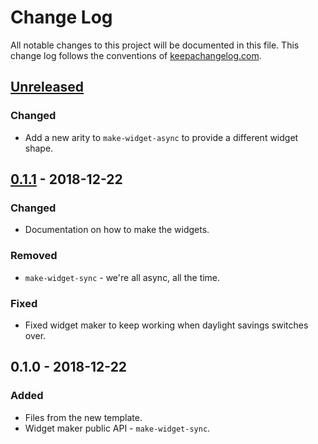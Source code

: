 # Change Log
All notable changes to this project will be documented in this file. This change log follows the conventions of [keepachangelog.com](http://keepachangelog.com/).

## [Unreleased]
### Changed
- Add a new arity to `make-widget-async` to provide a different widget shape.

## [0.1.1] - 2018-12-22
### Changed
- Documentation on how to make the widgets.

### Removed
- `make-widget-sync` - we're all async, all the time.

### Fixed
- Fixed widget maker to keep working when daylight savings switches over.

## 0.1.0 - 2018-12-22
### Added
- Files from the new template.
- Widget maker public API - `make-widget-sync`.

[Unreleased]: https://github.com/your-name/manga-reader/compare/0.1.1...HEAD
[0.1.1]: https://github.com/your-name/manga-reader/compare/0.1.0...0.1.1
